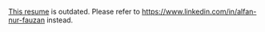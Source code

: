 [This resume](https://github.com/alpancs/resume/blob/master/resume.pdf) is outdated. Please refer to https://www.linkedin.com/in/alfan-nur-fauzan instead.
